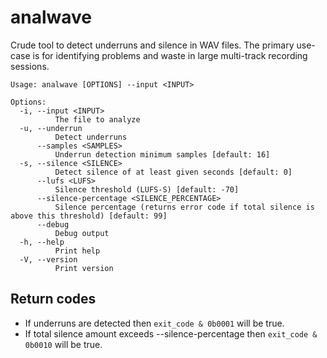 # analwave

Crude tool to detect underruns and silence in WAV files. 
The primary use-case is for identifying problems and waste in large multi-track recording sessions.

```
Usage: analwave [OPTIONS] --input <INPUT>

Options:
  -i, --input <INPUT>
          The file to analyze
  -u, --underrun
          Detect underruns
      --samples <SAMPLES>
          Underrun detection minimum samples [default: 16]
  -s, --silence <SILENCE>
          Detect silence of at least given seconds [default: 0]
      --lufs <LUFS>
          Silence threshold (LUFS-S) [default: -70]
      --silence-percentage <SILENCE_PERCENTAGE>
          Silence percentage (returns error code if total silence is above this threshold) [default: 99]
      --debug
          Debug output
  -h, --help
          Print help
  -V, --version
          Print version
```


## Return codes

- If underruns are detected then `exit_code & 0b0001` will be true.
- If total silence amount exceeds --silence-percentage then `exit_code & 0b0010` will be true.

